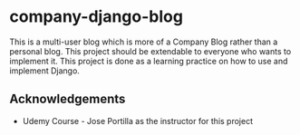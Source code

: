 # company-django-blog

This is a multi-user blog which is more of a Company Blog rather than a personal blog. This project should be extendable to everyone who wants to implement it. This project is done as a learning practice on how to use and implement Django.

## Acknowledgements
* Udemy Course - Jose Portilla as the instructor for this project